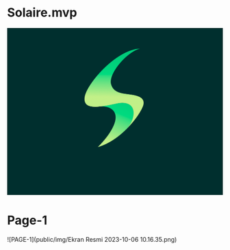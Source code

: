 # Solaire.mvp

![LOGO](/Ekran%20Resmi%202023-10-04%2022.03.59.png)




# Page-1

![PAGE-1](public/img/Ekran Resmi 2023-10-06 10.16.35.png)
